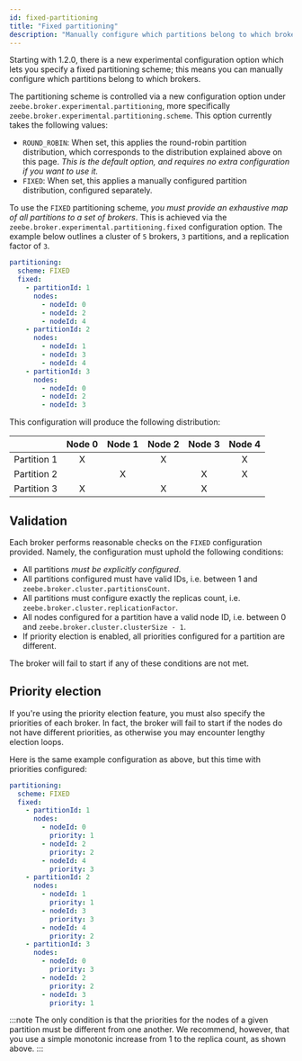 ```yaml
---
id: fixed-partitioning
title: "Fixed partitioning"
description: "Manually configure which partitions belong to which brokers."
---
```


Starting with 1.2.0, there is a new experimental configuration option which lets you specify a fixed partitioning scheme; this means you can manually configure which partitions belong to which brokers.

The partitioning scheme is controlled via a new configuration option under `zeebe.broker.experimental.partitioning`,
more specifically `zeebe.broker.experimental.partitioning.scheme`. This option currently takes the following values:

- `ROUND_ROBIN`: When set, this applies the round-robin partition distribution, which corresponds to the distribution explained above on this page. _This is the default option, and requires no extra configuration if you want to use it._
- `FIXED`: When set, this applies a manually configured partition distribution, configured separately.

To use the `FIXED` partitioning scheme, _you must provide an exhaustive map of all partitions to a set of brokers_. This is achieved via the `zeebe.broker.experimental.partitioning.fixed` configuration option. The example below outlines a cluster of `5` brokers, `3` partitions, and a replication factor of `3`.

```yaml
partitioning:
  scheme: FIXED
  fixed:
    - partitionId: 1
      nodes:
        - nodeId: 0
        - nodeId: 2
        - nodeId: 4
    - partitionId: 2
      nodes:
        - nodeId: 1
        - nodeId: 3
        - nodeId: 4
    - partitionId: 3
      nodes:
        - nodeId: 0
        - nodeId: 2
        - nodeId: 3
```

This configuration will produce the following distribution:

|             | Node 0 | Node 1 | Node 2 | Node 3 | Node 4 |
| ----------: | :----: | :----: | :----: | :----: | :----: |
| Partition 1 |   X    |        |   X    |        |   X    |
| Partition 2 |        |   X    |        |   X    |   X    |
| Partition 3 |   X    |        |   X    |   X    |        |

## Validation

Each broker performs reasonable checks on the `FIXED` configuration provided. Namely, the configuration must uphold the following conditions:

- All partitions _must be explicitly configured_.
- All partitions configured must have valid IDs, i.e. between 1 and `zeebe.broker.cluster.partitionsCount`.
- All partitions must configure exactly the replicas count, i.e. `zeebe.broker.cluster.replicationFactor`.
- All nodes configured for a partition have a valid node ID, i.e. between 0 and `zeebe.broker.cluster.clusterSize - 1`.
- If priority election is enabled, all priorities configured for a partition are different.

The broker will fail to start if any of these conditions are not met.

## Priority election

If you're using the priority election feature, you must also specify the priorities of each broker. In fact, the broker will fail to start if the nodes do not have different priorities, as otherwise you may encounter lengthy election loops.

Here is the same example configuration as above, but this time with priorities configured:

```yaml
partitioning:
  scheme: FIXED
  fixed:
    - partitionId: 1
      nodes:
        - nodeId: 0
          priority: 1
        - nodeId: 2
          priority: 2
        - nodeId: 4
          priority: 3
    - partitionId: 2
      nodes:
        - nodeId: 1
          priority: 1
        - nodeId: 3
          priority: 3
        - nodeId: 4
          priority: 2
    - partitionId: 3
      nodes:
        - nodeId: 0
          priority: 3
        - nodeId: 2
          priority: 2
        - nodeId: 3
          priority: 1
```

:::note
The only condition is that the priorities for the nodes of a given partition must be different from one another. We recommend, however, that you use a simple monotonic increase from 1 to the replica count, as shown above.
:::
